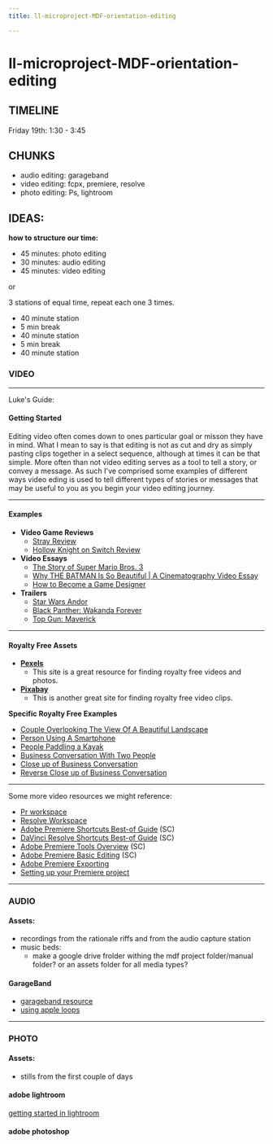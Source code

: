 ```yaml
---
title: ll-microproject-MDF-orientation-editing

---
```


# ll-microproject-MDF-orientation-editing

## TIMELINE
Friday 19th: 1:30 - 3:45
## CHUNKS
* audio editing: garageband 
* video editing: fcpx, premiere, resolve
* photo editing: Ps, lightroom
## IDEAS:

**how to structure our time:**

* 45 minutes: photo editing
* 30 minutes: audio editing
* 45 minutes: video editing

or 


3 stations of equal time, repeat each one 3 times.
* 40 minute station
* 5 min break
* 40 minute station
* 5 min break
* 40 minute station

### VIDEO
---
Luke's Guide:
#### Getting Started 
Editing video often comes down to ones particular goal or misson they have in mind. What I mean to say is that editing is not as cut and dry as simply pasting clips together in a select sequence, although at times it can be that simple. More often than not video editing serves as a tool to tell a story, or convey a message. As such I've comprised some examples of different ways video eding is used to tell different types of stories or messages that may be useful to you as you begin your video editing journey.
****
#### **Examples**
* **Video Game Reviews**
    * [Stray Review ](https://www.youtube.com/watch?v=n0r67irlT-4) 
    * [Hollow Knight on Switch Review](https://www.youtube.com/watch?v=myBvIvk7uMo)
* **Video Essays**
    * [The Story of Super Mario Bros. 3](https://www.youtube.com/watch?v=MxT6IwUtLSU&amp;t)
    * [Why THE BATMAN Is So Beautiful | A Cinematography Video Essay](https://www.youtube.com/watch?v=STynLl-2FqU&amp;t)
    * [How to Become a Game Designer](https://www.youtube.com/watch?v=PMXf0e8n2Oc)
* **Trailers**
    * [Star Wars Andor](https://www.youtube.com/watch?v=cKOegEuCcfw)
    * [Black Panther: Wakanda Forever](https://www.youtube.com/watch?v=RlOB3UALvrQ)
    * [Top Gun: Maverick](https://www.youtube.com/watch?v=qSqVVswa420)
****
#### **Royalty Free Assets** ###

* [**Pexels**](https://www.pexels.com/)
    * This site is a great resource for finding royalty free videos and photos.
* [**Pixabay**](https://pixabay.com/videos/)
    * This is another great site for finding royalty free video clips.


**Specific Royalty Free Examples**
* [Couple Overlooking The View Of A Beautiful Landscape](https://www.pexels.com/video/couple-overlooking-the-view-of-a-beautiful-landscape-2260991)
* [Person Using A Smartphone](https://www.pexels.com/video/person-searching-using-his-smartphone-2385276/)
* [People Paddling a Kayak](https://www.pexels.com/video/people-paddling-a-kayak-2096549/)
* [Business Conversation With Two People](https://www.pexels.com/video/business-meeting-with-client-4426909/)
* [Close up of Business Conversation](https://www.pexels.com/video/man-drinking-coffee-while-talking-to-a-person-4426908/)
* [Reverse Close up of Business Conversation](https://www.pexels.com/video/woman-taking-down-notes-4426907/)

----
Some more video resources we might reference:
* [Pr workspace](https://hackmd.io/eoHzYOBiSpmbVGqZxpfbLA)
* [Resolve Workspace](https://hackmd.io/dGblrANDSLqCgpM46wiqyA)
* [Adobe Premiere Shortcuts Best-of Guide](/RvrHGMUoS82xkb3NNC3zqw) (SC)
* [DaVinci Resolve Shortcuts Best-of Guide](/cNDcWMpTRai964tlUGUVfA) (SC)
* [Adobe Premiere Tools Overview](/XBz0aeliSG6O8oooM_bsAQ) (SC)
* [Adobe Premiere Basic Editing](/0SzmdUy3Rq2Ubo6vQp_hMg) (SC)
* [Adobe Premiere Exporting](/1bOfbxaXTcWQFBfMlAA3gw)
*  [Setting up your Premiere project](https://hackmd.io/KyU9PqgJSZOPXd2bt9FPGw?both)

---

### AUDIO

#### Assets: 
* recordings from the rationale riffs and from the audio capture station
* music beds:
    * make a google drive frolder withing the mdf project folder/manual folder? or an assets folder for all media types?

#### GarageBand
* [garageband resource](http://resources.learninglab.xyz/simple/tools/garageband/garageband)
* [using apple loops](https://hackmd.io/92O9YrSWSwKhoZZRIa9SXQ)

---
### PHOTO
#### Assets: 
* stills from the first couple of days
#### adobe lightroom
[getting started in lightroom](https://hackmd.io/0hBVf2XFSvSZiNzCp8Y_Nw)


#### adobe photoshop